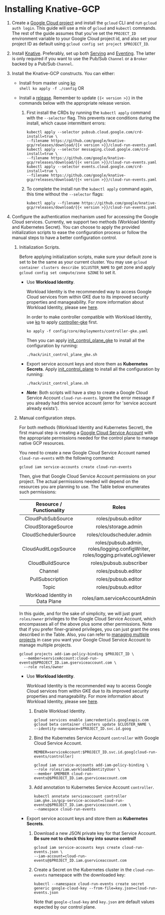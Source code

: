 # Installing Knative-GCP

1. Create a
   [Google Cloud project](https://cloud.google.com/resource-manager/docs/creating-managing-projects)
   and install the `gcloud` CLI and run `gcloud auth login`. This guide will use
   a mix of `gcloud` and `kubectl` commands. The rest of the guide assumes that
   you've set the `PROJECT_ID` environment variable to your Google Cloud project
   id, and also set your project ID as default using
   `gcloud config set project $PROJECT_ID`.

1. Install [Knative](https://knative.dev/docs/install/). Preferably, set up both
   [Serving](https://knative.dev/docs/serving/) and
   [Eventing](https://knative.dev/docs/eventing/). The latter is only required
   if you want to use the Pub/Sub `Channel` or a `Broker` backed by a Pub/Sub
   `Channel`.

1. Install the Knative-GCP constructs. You can either:

   - Install from master using [ko](http://github.com/google/ko)  
      `shell ko apply -f ./config` OR
   - Install a [release](https://github.com/google/knative-gcp/releases).
     Remember to update `{{< version >}}` in the commands below with the
     appropriate release version.

     1. First install the CRDs by running the `kubectl apply` command with the
        `--selector` flag. This prevents race conditions during the install,
        which cause intermittent errors:

        ```shell
        kubectl apply --selector pubsub.cloud.google.com/crd-install=true \
        --filename https://github.com/google/knative-gcp/releases/download/{{< version >}}/cloud-run-events.yaml
        kubectl apply --selector messaging.cloud.google.com/crd-install=true \
        --filename https://github.com/google/knative-gcp/releases/download/{{< version >}}/cloud-run-events.yaml
        kubectl apply --selector events.cloud.google.com/crd-install=true \
        --filename https://github.com/google/knative-gcp/releases/download/{{< version >}}/cloud-run-events.yaml
        ```

     1. To complete the install run the `kubectl apply` command again, this time
        without the `--selector` flags:

        ```shell
        kubectl apply --filename https://github.com/google/knative-gcp/releases/download/{{< version >}}/cloud-run-events.yaml
        ```

1. Configure the authentication mechanism used for accessing the Google Cloud
   services. Currently, we support two methods (Workload Identity and Kubernetes
   Secret). You can choose to apply the provided initialization scripts to ease
   the configuration process or follow the manual steps to have a better
   configuration control.

   1. Initialization Scripts.

      Before applying initialization scripts, make sure your default zone is set
      to be the same as your current cluster. You may use
      `gcloud container clusters describe $CLUSTER_NAME` to get zone and apply
      `gcloud config set compute/zone $ZONE` to set it.

      - Use **Workload Identity**.

        Workload Identity is the recommended way to access Google Cloud services
        from within GKE due to its improved security properties and
        manageability. For more information about Workload Identity, please see
        [here](https://cloud.google.com/kubernetes-engine/docs/how-to/workload-identity).

        In order to make controller compatible with Workload Identity, use
        [ko](http://github.com/google/ko) to apply
        [controller-gke](../../config/core/deployments/controller-gke.yaml)
        first.

        ```shell
        ko apply -f config/core/deployments/controller-gke.yaml
        ```

        Then you can apply
        [init_control_plane_gke](../../hack/init_control_plane_gke.sh) to
        install all the configuration by running:

        ```shell
        ./hack/init_control_plane_gke.sh
        ```

      - Export service account keys and store them as **Kubernetes Secrets**.
        Apply [init_control_plane](../../hack/init_control_plane.sh) to install
        all the configuration by running:

        ```shell
        ./hack/init_control_plane.sh
        ```

      - **_Note_**: Both scripts will have a step to create a Google Cloud
        Service Account `cloud-run-events`. Ignore the error message if you
        already had this service account (error for 'service account already
        exists').

   1. Manual configuration steps.

      For both methods (Workload Identity and Kubernetes Secret), the first
      manual step is creating a
      [Google Cloud Service Account](https://console.cloud.google.com/iam-admin/serviceaccounts/project)
      with the appropriate permissions needed for the control plane to manage
      native GCP resources.

      You need to create a new Google Cloud Service Account named
      `cloud-run-events` with the following command:

      ```shell
      gcloud iam service-accounts create cloud-run-events
      ```

      Then, give that Google Cloud Service Account permissions on your project.
      The actual permissions needed will depend on the resources you are
      planning to use. The Table below enumerates such permissions:

      |    Resource / Functionality     |                                     Roles                                      |
      | :-----------------------------: | :----------------------------------------------------------------------------: |
      |        CloudPubSubSource        |                              roles/pubsub.editor                               |
      |       CloudStorageSource        |                              roles/storage.admin                               |
      |      CloudSchedulerSource       |                           roles/cloudscheduler.admin                           |
      |      CloudAuditLogsSource       | roles/pubsub.admin, roles/logging.configWriter, roles/logging.privateLogViewer |
      |      CloudBuildSource           |                             roles/pubsub.subscriber                            |
      |             Channel             |                              roles/pubsub.editor                               |
      |        PullSubscription         |                              roles/pubsub.editor                               |
      |              Topic              |                              roles/pubsub.editor                               |
      | Workload Identity in Data Plane |                         roles/iam.serviceAccountAdmin                          |

      In this guide, and for the sake of simplicity, we will just grant
      `roles/owner` privileges to the Google Cloud Service Account, which
      encompasses all of the above plus some other permissions. Note that if you
      prefer finer-grained privileges, you can just grant the ones described in
      the Table. Also, you can refer to
      [managing multiple projects](../install/managing-multiple-projects.md) in
      case you want your Google Cloud Service Account to manage multiple
      projects.

      ```shell
      gcloud projects add-iam-policy-binding $PROJECT_ID \
        --member=serviceAccount:cloud-run-events@$PROJECT_ID.iam.gserviceaccount.com \
        --role roles/owner
      ```

      - Use **Workload Identity**.

        Workload Identity is the recommended way to access Google Cloud services
        from within GKE due to its improved security properties and
        manageability. For more information about Workload Identity, please see
        [here](https://cloud.google.com/kubernetes-engine/docs/how-to/workload-identity).

        1. Enable Workload Identity.

           ```shell
           gcloud services enable iamcredentials.googleapis.com
           gcloud beta container clusters update $CLUSTER_NAME \
           --identity-namespace=$PROJECT_ID.svc.id.goog
           ```

        1. Bind the Kubernetes Service Account `controller` with Google Cloud
           Service Account.

           ```shell
           MEMBER=serviceAccount:$PROJECT_ID.svc.id.goog[cloud-run-events/controller]

           gcloud iam service-accounts add-iam-policy-binding \
           --role roles/iam.workloadIdentityUser \
           --member $MEMBER cloud-run-events@$PROJECT_ID.iam.gserviceaccount.com
           ```

        1. Add annotation to Kubernetes Service Account `controller`.

           ```shell
           kubectl annotate serviceaccount controller iam.gke.io/gcp-service-account=cloud-run-events@$PROJECT_ID.iam.gserviceaccount.com \
           --namespace cloud-run-events
           ```

      - Export service account keys and store them as **Kubernetes Secrets**.

        1. Download a new JSON private key for that Service Account. **Be sure
           not to check this key into source control!**

           ```shell
           gcloud iam service-accounts keys create cloud-run-events.json \
           --iam-account=cloud-run-events@$PROJECT_ID.iam.gserviceaccount.com
           ```

        1. Create a Secret on the Kubernetes cluster in the `cloud-run-events`
           namespace with the downloaded key:

           ```shell
           kubectl --namespace cloud-run-events create secret generic google-cloud-key --from-file=key.json=cloud-run-events.json
           ```

           Note that `google-cloud-key` and `key.json` are default values
           expected by our control plane.
